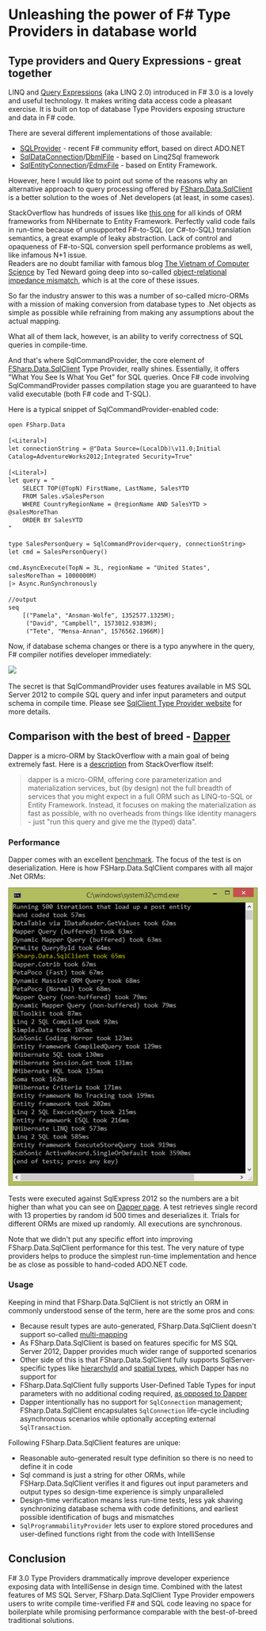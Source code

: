 Unleashing the power of F# Type Providers in database world
==============================================

Type providers and Query Expressions - great together
-----------------------------------------

 LINQ and [Query Expressions][query] (aka LINQ 2.0) introduced in F# 3.0 is a lovely and useful technology. 
 It makes writing data access code a pleasant exercise. It is built on top of database Type Providers exposing structure and data in F# code.
 
 There are several different implementations of those available: 
 
 * [SQLProvider][sql] - recent F# community effort, based on direct ADO.NET
 * [SqlDataConnection][linq2sql]/[DbmlFile][dbml]  - based on Linq2Sql framework
 * [SqlEntityConnection][ef]/[EdmxFile][edmx] - based on Entity Framework.  
 
However, here I would like to point out some of the reasons why an alternative approach to query processing 
offered by [FSharp.Data.SqlClient][sqlClient] is a better solution to the woes of .Net developers (at least, in some cases). 

StackOverflow has hundreds of issues like [this one][soissue] for all kinds of ORM frameworks from NHibernate to 
Entity Framework. Perfectly valid code fails in run-time because of unsupported F#-to-SQL (or C#-to-SQL) translation 
semantics, a great example of leaky abstraction. Lack of control and opaqueness of F#-to-SQL conversion spell 
performance problems as well, like infamous N+1 issue.  
Readers are no doubt familiar with famous blog [The Vietnam of Computer Science][vietnam] by Ted Neward going deep 
into so-called [object-relational impedance mismatch][orm], which is at the core of these issues.

So far the industry answer to this was a number of so-called micro-ORMs with a mission of making conversion 
from database types to .Net objects as simple as possible while refraining from making any assumptions 
about the actual mapping.

What all of them lack, however, is an ability to verify correctness of SQL queries in compile-time. 

And that's where SqlCommandProvider, the core element of [FSharp.Data.SqlClient][sqlClient] Type Provider, really shines. 
Essentially, it offers "What You See Is What You Get" for SQL queries. Once F# code involving SqlCommandProvider 
passes compilation stage you are guaranteed to have valid executable (both F# code and T-SQL).

Here is a typical snippet of SqlCommandProvider-enabled code: 

	open FSharp.Data

	[<Literal>]
	let connectionString = @"Data Source=(LocalDb)\v11.0;Initial Catalog=AdventureWorks2012;Integrated Security=True"

	[<Literal>]
	let query = "
		SELECT TOP(@TopN) FirstName, LastName, SalesYTD 
		FROM Sales.vSalesPerson
		WHERE CountryRegionName = @regionName AND SalesYTD > @salesMoreThan 
		ORDER BY SalesYTD
	" 

	type SalesPersonQuery = SqlCommandProvider<query, connectionString>
	let cmd = SalesPersonQuery()

	cmd.AsyncExecute(TopN = 3L, regionName = "United States", salesMoreThan = 1000000M) 
	|> Async.RunSynchronously

	//output
	seq
		[("Pamela", "Ansman-Wolfe", 1352577.1325M);
		 ("David", "Campbell", 1573012.9383M);
		 ("Tete", "Mensa-Annan", 1576562.1966M)]

Now, if database schema changes or there is a typo anywhere in the query, F# compiler notifies developer immediately:

<img src="img/error-in-query.png"/>

The secret is that SqlCommandProvider uses features available in MS SQL Server 2012 to compile SQL query and infer 
input parameters and output schema in compile time. Please see [SqlClient Type Provider website][sqlClient] for more details.

   


Comparison with the best of breed - [Dapper][dapper]
-----------------------------------------------------------------------------------------

Dapper is a micro-ORM by StackOverflow with a main goal of being extremely fast. Here is a [description][dapperInfo] from StackOverflow itself:

>dapper is a micro-ORM, offering core parameterization and materialization services, but (by design) not the full breadth of services that you might 
expect in a full ORM such as LINQ-to-SQL or Entity Framework. Instead, it focuses on making the materialization as fast as possible, with no overheads 
from things like identity managers - just "run this query and give me the (typed) data".

### Performance

Dapper comes with an excellent [benchmark][benchmark]. The focus of the test is on deserialization. 
Here is how FSHarp.Data.SqlClient compares with all major .Net ORMs:

<img src="img/dapper.png"/>

Tests were executed against SqlExpress 2012 so the numbers are a bit higher than what you can 
see on [Dapper page][benchmarkDapper]. A test retrieves single record with 13 properties by random id 500 times and deserializes it. Trials for different 
ORMs are mixed up randomly. All executions are synchronous.

Note that we didn't put any specific effort into improving FSharp.Data.SqlClient performance for this test. The very nature of type providers helps to produce
the simplest run-time implementation and hence be as close as possible to hand-coded ADO.NET code.

### Usage

Keeping in mind that FSharp.Data.SqlClient is not strictly an ORM in commonly understood sense of the term, here are the some pros and cons:

* Because result types are auto-generated, FSharp.Data.SqlClient doesn't support so-called [multi-mapping][multi-mapping]
* As FSharp.Data.SqlClient is based on features specific for MS SQL Server 2012, Dapper provides much wider range of supported scenarios
* Other side of this is that FSharp.Data.SqlClient fully supports SqlServer-specific types like [hierarchyId][hierarchyId] and 
[spatial types][spatial], which Dapper has no support for
* FSharp.Data.SqlClient fully supports User-Defined Table Types for input parameters with no additional coding required, 
[as opposed to Dapper][soissue2]
* Dapper intentionally  has no support for `SqlConnection` management; FSharp.Data.SqlClient encapsulates `SqlConnection` 
life-cycle including asynchronous scenarios while optionally accepting external `SqlTransaction`.

Following FSharp.Data.SqlClient features are unique:

* Reasonable auto-generated result type definition so there is no need to define it in code
* Sql command is just a string for other ORMs, while FSHarp.Data.SqlClient verifies it and figures out input parameters and output types 
so design-time experience is simply unparalleled
* Design-time verification means less run-time tests, less yak shaving synchronizing database schema with code definitions, and earliest possible 
identification of bugs and mismatches
* `SqlProgrammabilityProvider` lets user to explore stored procedures and user-defined functions right from the code with IntelliSense

Conclusion
------------------------

F# 3.0 Type Providers drammatically improve developer experience exposing data with IntelliSense in design time.
Combined with the latest features of MS SQL Server, FSharp.Data.SqlClient Type Provider empowers users to write compile time-verified 
F# and SQL code leaving no space for boilerplate while promising performance comparable with the best-of-breed traditional solutions.

[dapper]: https://code.google.com/p/dapper-dot-net/
[dapperInfo]: http://stackoverflow.com/tags/dapper/info
[benchmark]: https://code.google.com/p/dapper-dot-net/source/browse/Tests/PerformanceTests.cs
[benchmarkDapper]: https://github.com/SamSaffron/dapper-dot-net#performance-of-select-mapping-over-500-iterations---poco-serialization
[multi-mapping]: http://stackoverflow.com/a/6001902/862313
[hierarchyId]: http://technet.microsoft.com/en-us/library/bb677173.aspx
[spatial]: http://blogs.msdn.com/b/adonet/archive/2013/12/09/microsoft-sqlserver-types-nuget-package-spatial-on-azure.aspx
[soissue2]: http://stackoverflow.com/questions/6232978/does-dapper-support-sql-2008-table-valued-parameters
[ds]: http://msdn.microsoft.com/en-us/library/wha85tzb.aspx
[sqlClient]: http://fsprojects.github.io/FSharp.Data.SqlClient/
[sql]: http://github.com/fsprojects/SQLProvider
[query]: http://msdn.microsoft.com/en-us/library/hh225374.aspx
[linq2sql]: http://msdn.microsoft.com/en-us/library/hh361033.aspx
[dbml]: http://msdn.microsoft.com/en-us/library/hh361039.aspx
[ef]: http://msdn.microsoft.com/en-us/library/hh361035.aspx
[edmx]: http://msdn.microsoft.com/en-us/library/hh361038.aspx
[soissue]: http://stackoverflow.com/questions/21574254/how-do-i-do-a-contains-query-with-f-query-expressions/21584169
[vietnam]: http://blogs.tedneward.com/2006/06/26/The+Vietnam+Of+Computer+Science.aspx
[orm]:http://en.wikipedia.org/wiki/Object-relational_impedance_mismatch